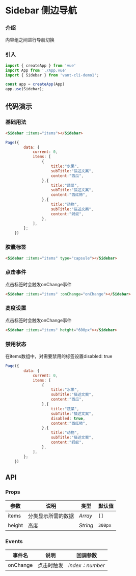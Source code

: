 # Sidebar 侧边导航

### 介绍

内容组之间进行导航切换

### 引入

```js
import { createApp } from 'vue'
import App from './App.vue'
import { Sidebar } from 'vant-cli-demo1';

const app = createApp(App)
app.use(Sidebar);
```

## 代码演示

### 基础用法

```html
<Sidebar :items="items"></Sidebar>
```
```js
Page({
        data: {
            current: 0,
            items: [
                {
                    title:"水果",
                    subTitle:"描述文案",
                    content:"西瓜",
                },{
                    title:"蔬菜",
                    subTitle:"描述文案",
                    content:"西红柿",
                },{
                    title:"动物",
                    subTitle:"描述文案",
                    content:"蚂蚁",
                },
            ],
        };
    })
```

### 胶囊标签

```html
<Sidebar :items="items" type="capsule"></Sidebar>
```
### 点击事件

点击标签时会触发onChange事件
```html
<Sidebar :items="items" :onChange="onChange"></Sidebar>
```
### 高度设置

点击标签时会触发onChange事件
```html
<Sidebar :items="items" hetght="600px"></Sidebar>
```
### 禁用状态

在items数组中，对需要禁用的标签设置disabled: true
```js
Page({
        data: {
            current: 0,
            items: [
                {
                    title:"水果",
                    subTitle:"描述文案",
                    content:"西瓜",
                },{
                    title:"蔬菜",
                    subTitle:"描述文案",
                    disabled: true,
                    content:"西红柿",
                },{
                    title:"动物",
                    subTitle:"描述文案",
                    content:"蚂蚁",
                },
            ],
        };
    })
```
## API

### Props

| 参数          | 说明     | 类型     | 默认值    |
| ------------- | -------- | -------- | --------- |
| items  | 分类显示所需的数据 | _Array_ | `[]`     |
| height  | 高度 | _String_ | `300px`   |

### Events

| 事件名 | 说明       | 回调参数            |
| ------ | ---------- | ------------------- |
| onChange  | 点击时触发 | _index：number_ |

